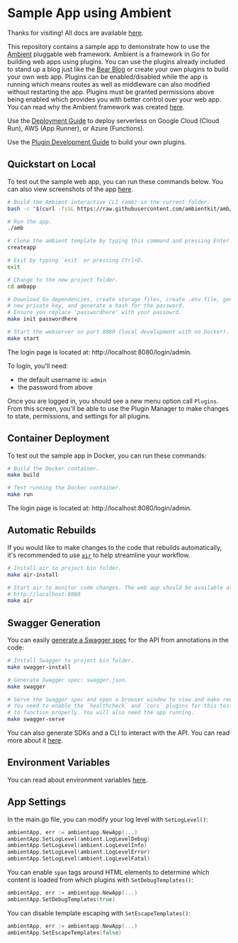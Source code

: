 # Sample App using Ambient

Thanks for visiting! All docs are available [here](https://ambientkit.github.io/).

This repository contains a sample app to demonstrate how to use the [Ambient](https://github.com/ambientkit/ambient) pluggable web framework. Ambient is a framework in Go for building web apps using plugins. You can use the plugins already included to stand up a blog just like the [Bear Blog](https://bearblog.dev/) or create your own plugins to build your own web app. Plugins can be enabled/disabled while the app is running which means routes as well as middleware can also modified without restarting the app. Plugins must be granted permissions above being enabled which provides you with better control over your web app. You can read why the Ambient framework was created [here](https://ambientkit.github.io/docs/docs/faq).

Use the [Deployment Guide](DEPLOYMENT.md) to deploy serverless on Google Cloud (Cloud Run), AWS (App Runner), or Azure (Functions).

Use the [Plugin Development Guide](https://ambientkit.github.io/docs/docs/plugins/overview) to build your own plugins.

## Quickstart on Local

To test out the sample web app, you can run these commands below. You can also view screenshots of the app [here](https://ambientkit.github.io/docs/docs/introduction/screenshots).

```bash
# Build the Ambient interactive CLI (amb) in the current folder.
bash -c "$(curl -fsSL https://raw.githubusercontent.com/ambientkit/amb/main/bash/install.sh)"

# Run the app.
./amb

# Clone the ambient template by typing this command and pressing Enter.
createapp

# Exit by typing `exit` or pressing Ctrl+D.
exit

# Change to the new project folder.
cd ambapp

# Download Go dependencies, create storage files, create .env file, generate a
# new private key, and generate a hash for the password.
# Ensure you replace 'passwordhere' with your passowrd.
make init passwordhere

# Start the webserver on port 8080 (local development with no Docker).
make start
```

The login page is located at: http://localhost:8080/login/admin.

To login, you'll need:

- the default username is: `admin`
- the password from above

Once you are logged in, you should see a new menu option call `Plugins`. From this screen, you'll be able to use the Plugin Manager to make changes to state, permissions, and settings for all plugins.

## Container Deployment

To test out the sample app in Docker, you can run these commands:

```bash
# Build the Docker container.
make build

# Test running the Docker container.
make run
```

The login page is located at: http://localhost:8080/login/admin.

## Automatic Rebuilds

If you would like to make changes to the code that rebuilds automatically, it's recommended to use [`air`](https://github.com/cosmtrek/air) to help streamline your workflow.

```bash
# Install air to project bin folder.
make air-install

# Start air to monitor code changes. The web app should be available at:
# http://localhost:8080
make air
```

## Swagger Generation

You can easily [generate a Swagger spec](https://goswagger.io/use/spec.html) for the API from annotations in the code:

```bash
# Install Swagger to project bin folder.
make swagger-install

# Generate Swagger spec: swagger.json.
make swagger

# Serve the Swagger spec and open a browser window to view and make requests.
# You need to enable the `healthcheck` and `cors` plugins for this testable UI
# to function properly. You will also need the app running.
make swagger-serve
```

You can also generate SDKs and a CLI to interact with the API. You can read more about it [here](https://goswagger.io/generate/requirements.html).

## Environment Variables

You can read about environment variables [here](https://ambientkit.github.io/docs/docs/architecture/envars).

## App Settings

In the main.go file, you can modify your log level with `SetLogLevel()`:

```go
ambientApp, err := ambientapp.NewApp(...)
ambientApp.SetLogLevel(ambient.LogLevelDebug)
ambientApp.SetLogLevel(ambient.LogLevelInfo)
ambientApp.SetLogLevel(ambient.LogLevelError)
ambientApp.SetLogLevel(ambient.LogLevelFatal)
```

You can enable `span` tags around HTML elements to determine which content is loaded from which plugins with `SetDebugTemplates()`:

```go
ambientApp, err := ambientapp.NewApp(...)
ambientApp.SetDebugTemplates(true)
```

You can disable template escaping with `SetEscapeTemplates()`:

```go
ambientApp, err := ambientapp.NewApp(...)
ambientApp.SetEscapeTemplates(false)
```

